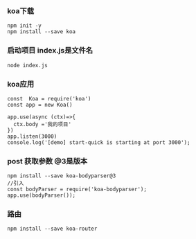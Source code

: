### koa下载
```
npm init -y
npm install --save koa
```
### 启动项目  index.js是文件名
```
node index.js
```

### koa应用
```
const  Koa = require('koa')
const app = new Koa()

app.use(async (ctx)=>{
  ctx.body ='我的项目'
})
app.listen(3000)
console.log('[demo] start-quick is starting at port 3000');
```
### post 获取参数  @3是版本
```
npm install --save koa-bodyparser@3
//引入
const bodyParser = require('koa-bodyparser');
app.use(bodyParser());
```
### 路由
```
npm install --save koa-router

```